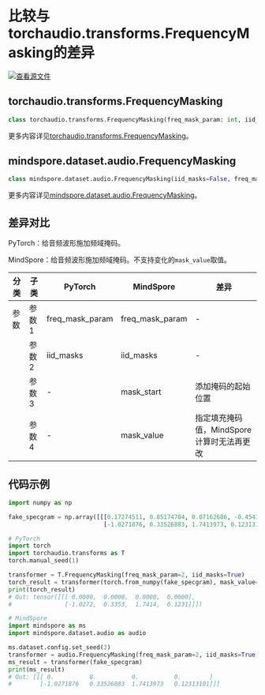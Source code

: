 # 比较与torchaudio.transforms.FrequencyMasking的差异

[![查看源文件](https://mindspore-website.obs.cn-north-4.myhuaweicloud.com/website-images/r2.3.0/resource/_static/logo_source.svg)](https://gitee.com/mindspore/docs/blob/r2.3.0/docs/mindspore/source_zh_cn/note/api_mapping/pytorch_diff/FrequencyMasking.md)

## torchaudio.transforms.FrequencyMasking

```python
class torchaudio.transforms.FrequencyMasking(freq_mask_param: int, iid_masks: bool = False)
```

更多内容详见[torchaudio.transforms.FrequencyMasking](https://pytorch.org/audio/0.8.0/transforms.html#torchaudio.transforms.FrequencyMasking.html)。

## mindspore.dataset.audio.FrequencyMasking

```python
class mindspore.dataset.audio.FrequencyMasking(iid_masks=False, freq_mask_param=0, mask_start=0, mask_value=0.0)
```

更多内容详见[mindspore.dataset.audio.FrequencyMasking](https://mindspore.cn/docs/zh-CN/r2.3.0/api_python/dataset_audio/mindspore.dataset.audio.FrequencyMasking.html#mindspore.dataset.audio.FrequencyMasking)。

## 差异对比

PyTorch：给音频波形施加频域掩码。

MindSpore：给音频波形施加频域掩码。不支持变化的`mask_value`取值。

| 分类 | 子类 |PyTorch | MindSpore | 差异 |
| --- | ---   | ---   | ---        |---  |
|参数 | 参数1 | freq_mask_param     | freq_mask_param    | - |
|     | 参数2 | iid_masks   | iid_masks   | - |
|     | 参数3 | -   | mask_start   | 添加掩码的起始位置 |
|     | 参数4 | -   | mask_value   | 指定填充掩码值，MindSpore计算时无法再更改 |

## 代码示例

```python
import numpy as np

fake_specgram = np.array([[[0.17274511, 0.85174704, 0.07162686, -0.45436913],
                           [-1.0271876, 0.33526883, 1.7413973, 0.12313101]]]).astype(np.float32)

# PyTorch
import torch
import torchaudio.transforms as T
torch.manual_seed(1)

transformer = T.FrequencyMasking(freq_mask_param=2, iid_masks=True)
torch_result = transformer(torch.from_numpy(fake_specgram), mask_value=0.0)
print(torch_result)
# Out: tensor([[[ 0.0000,  0.0000,  0.0000,  0.0000],
#               [-1.0272,  0.3353,  1.7414,  0.1231]]])

# MindSpore
import mindspore as ms
import mindspore.dataset.audio as audio

ms.dataset.config.set_seed(2)
transformer = audio.FrequencyMasking(freq_mask_param=2, iid_masks=True, mask_start=0, mask_value=0.0)
ms_result = transformer(fake_specgram)
print(ms_result)
# Out: [[[ 0.          0.          0.          0.        ]
#        [-1.0271876   0.33526883  1.7413973   0.12313101]]]
```
